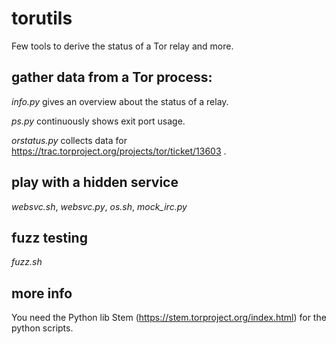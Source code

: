 # torutils
Few tools to derive the status of a Tor relay and more.

## gather data from a Tor process:

*info.py* gives an overview about the status of a relay.

*ps.py* continuously shows exit port usage.

*orstatus.py* collects data for https://trac.torproject.org/projects/tor/ticket/13603 .

##  play with a hidden service

*websvc.sh*, *websvc.py*, *os.sh*, *mock_irc.py*

## fuzz testing

*fuzz.sh*

## more info
You need the Python lib Stem (https://stem.torproject.org/index.html) for the python scripts.


